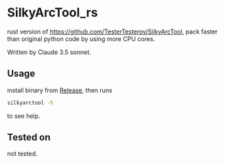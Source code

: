 # SilkyArcTool_rs

rust version of <https://github.com/TesterTesterov/SilkyArcTool>, pack faster than original python code by using more CPU cores.

Written by Claude 3.5 sonnet.

## Usage

install binary from [Release](https://github.com/lxl66566/SilkyArcTool_rs/releases), then runs

```sh
silkyarctool -h
```

to see help.

## Tested on

not tested.
